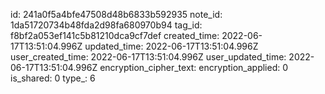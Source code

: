 id: 241a0f5a4bfe47508d48b6833b592935
note_id: 1da51720734b48fda2d98fa680970b94
tag_id: f8bf2a053ef141c5b81210dca9cf7def
created_time: 2022-06-17T13:51:04.996Z
updated_time: 2022-06-17T13:51:04.996Z
user_created_time: 2022-06-17T13:51:04.996Z
user_updated_time: 2022-06-17T13:51:04.996Z
encryption_cipher_text: 
encryption_applied: 0
is_shared: 0
type_: 6